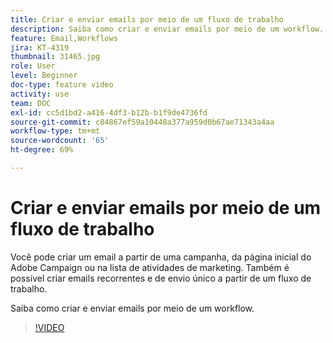 ```yaml
---
title: Criar e enviar emails por meio de um fluxo de trabalho
description: Saiba como criar e enviar emails por meio de um workflow.
feature: Email,Workflows
jira: KT-4319
thumbnail: 31465.jpg
role: User
level: Beginner
doc-type: feature video
activity: use
team: DOC
exl-id: cc5d1bd2-a416-4df3-b12b-b1f9de4736fd
source-git-commit: c84867ef59a10448a377a959d0b67ae71343a4aa
workflow-type: tm+mt
source-wordcount: '65'
ht-degree: 69%

---
```


# Criar e enviar emails por meio de um fluxo de trabalho

Você pode criar um email a partir de uma campanha, da página inicial do Adobe Campaign ou na lista de atividades de marketing. Também é possível criar emails recorrentes e de envio único a partir de um fluxo de trabalho.

Saiba como criar e enviar emails por meio de um workflow.

>[!VIDEO](https://video.tv.adobe.com/v/31465?quality=12&learn=on)
